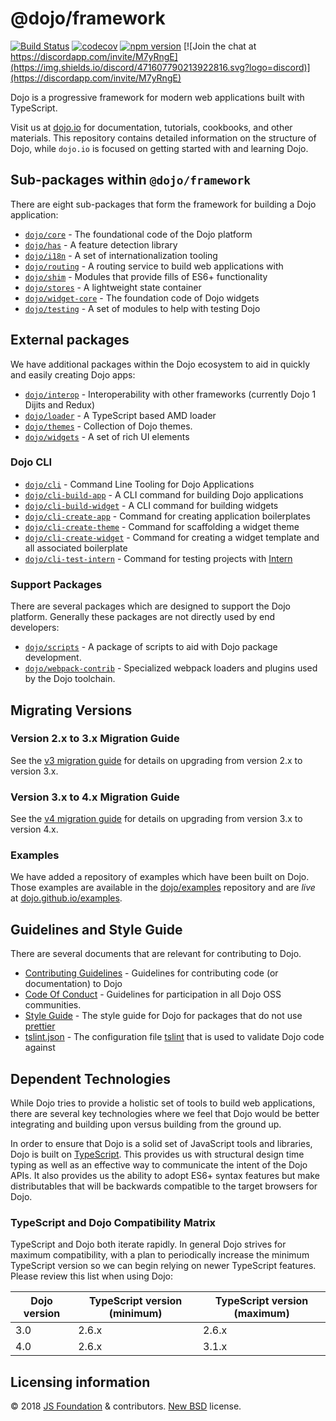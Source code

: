 # @dojo/framework

[![Build Status](https://travis-ci.org/dojo/framework.svg?branch=master)](https://travis-ci.org/dojo/framework)
[![codecov](https://codecov.io/gh/dojo/framework/branch/master/graph/badge.svg)](https://codecov.io/gh/dojo/framework)
[![npm version](https://badge.fury.io/js/%40dojo%2Fframework.svg)](https://badge.fury.io/js/%40dojo%2Fframework)
[![Join the chat at https://discordapp.com/invite/M7yRngE](https://img.shields.io/discord/471607790213922816.svg?logo=discord)](https://discordapp.com/invite/M7yRngE)

Dojo is a progressive framework for modern web applications built with TypeScript.

Visit us at [dojo.io](https://dojo.io/) for documentation, tutorials, cookbooks, and other materials. This repository contains detailed information on the structure of Dojo, while `dojo.io` is focused on getting started with and learning Dojo.

## Sub-packages within `@dojo/framework`

There are eight sub-packages that form the framework for building a Dojo application:

* [`dojo/core`](src/core/README.md) - The foundational code of the Dojo platform
* [`dojo/has`](src/has/README.md) - A feature detection library
* [`dojo/i18n`](src/i18n/README.md) - A set of internationalization tooling
* [`dojo/routing`](src/routing/README.md) - A routing service to build web applications with
* [`dojo/shim`](src/shim/README.md) - Modules that provide fills of ES6+ functionality
* [`dojo/stores`](src/stores/README.md) - A lightweight state container
* [`dojo/widget-core`](src/widget-core/README.md) - The foundation code of Dojo widgets
* [`dojo/testing`](src/testing/README.md) - A set of modules to help with testing Dojo

## External packages

We have additional packages within the Dojo ecosystem to aid in quickly and easily creating Dojo apps:

* [`dojo/interop`](https://github.com/dojo/interop) - Interoperability with other frameworks (currently Dojo 1 Dijits and Redux)
* [`dojo/loader`](https://github.com/dojo/loader) - A TypeScript based AMD loader
* [`dojo/themes`](https://github.com/dojo/themes) - Collection of Dojo themes.
* [`dojo/widgets`](https://github.com/dojo/widgets) - A set of rich UI elements

### Dojo CLI

* [`dojo/cli`](https://github.com/dojo/cli) - Command Line Tooling for Dojo Applications
* [`dojo/cli-build-app`](https://github.com/dojo/cli-build-app) - A CLI command for building Dojo applications
* [`dojo/cli-build-widget`](https://github.com/dojo/cli-build-widget) - A CLI command for building widgets
* [`dojo/cli-create-app`](https://github.com/dojo/cli-create-app) - Command for creating application boilerplates
* [`dojo/cli-create-theme`](https://github.com/dojo/cli-create-theme) - Command for scaffolding a widget theme
* [`dojo/cli-create-widget`](https://github.com/dojo/cli-create-widget) - Command for creating a widget template and all associated boilerplate
* [`dojo/cli-test-intern`](https://github.com/dojo/cli-test-intern) - Command for testing projects with [Intern](https://theintern.github.io)

### Support Packages

There are several packages which are designed to support the Dojo platform.  Generally these packages are not directly used by end developers:

* [`dojo/scripts`](https://github.com/dojo/scripts) - A package of scripts to aid with Dojo package development.
* [`dojo/webpack-contrib`](https://github.com/dojo/webpack-contrib) - Specialized webpack loaders and plugins used by the Dojo toolchain.


## Migrating Versions

### Version 2.x to 3.x Migration Guide

See the [v3 migration guide](./docs/V3-Migration-Guide.md) for details on upgrading from version 2.x to version 3.x.

### Version 3.x to 4.x Migration Guide

See the [v4 migration guide](./docs/V4-Migration-Guide.md) for details on upgrading from version 3.x to version 4.x.

### Examples

We have added a repository of examples which have been built on Dojo.  Those examples are available
in the [dojo/examples](https://github.com/dojo/examples) repository and are _live_ at [dojo.github.io/examples](https://dojo.github.io/examples).

## Guidelines and Style Guide

There are several documents that are relevant for contributing to Dojo.

* [Contributing Guidelines](CONTRIBUTING.md) - Guidelines for contributing code (or documentation) to Dojo
* [Code Of Conduct](CODE_OF_CONDUCT.md) - Guidelines for participation in all Dojo OSS communities.
* [Style Guide](STYLE.md) - The style guide for Dojo for packages that do not use [prettier](https://prettier.io)
* [tslint.json](https://github.com/dojo/dojo2-package-template/blob/master/tslint.json) - The configuration file [tslint](https://palantir.github.io/tslint/) that is used to validate Dojo code against

## Dependent Technologies

While Dojo tries to provide a holistic set of tools to build web applications, there are several key technologies where we feel that Dojo would be better integrating and building upon versus building from the ground up.

In order to ensure that Dojo is a solid set of JavaScript tools and libraries, Dojo is built on [TypeScript](https://www.typescriptlang.org/).  This provides us with structural design time typing as well as an effective way to communicate the intent of the Dojo APIs.  It also provides us the ability to adopt ES6+ syntax features but make distributables that will be backwards compatible to the target browsers for Dojo.

### TypeScript and Dojo Compatibility Matrix

TypeScript and Dojo both iterate rapidly. In general Dojo strives for maximum compatibility, with a plan to periodically increase the minimum TypeScript version so we can begin relying on newer TypeScript features. Please review this list when using Dojo:

|Dojo version|TypeScript version (minimum)|TypeScript version (maximum)|
|-------|---------|-------------|
|3.0|2.6.x|2.6.x|
|4.0|2.6.x|3.1.x|

## Licensing information

© 2018 [JS Foundation](https://js.foundation/) & contributors. [New BSD](http://opensource.org/licenses/BSD-3-Clause) license.

